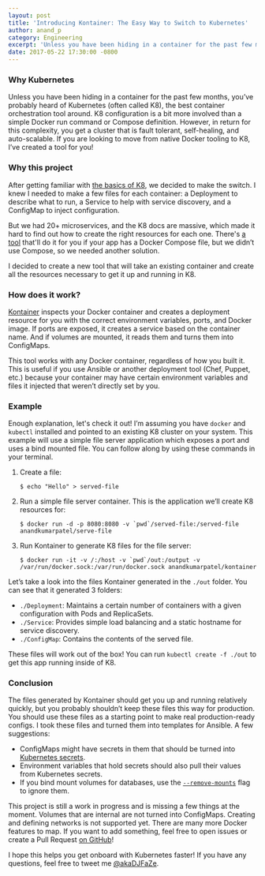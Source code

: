 ```yaml
---
layout: post
title: 'Introducing Kontainer: The Easy Way to Switch to Kubernetes'
author: anand_p
category: Engineering
excerpt: 'Unless you have been hiding in a container for the past few months, you’ve probably heard of Kubernetes (often called K8), the best container orchestration tool around. K8 configuration is a bit more involved than a simple Docker run command or Compose definition. However, in return for this complexity, you get a cluster that is fault tolerant, self-healing, and auto-scalable. If you are looking to move from native Docker tooling to K8, I’ve created a tool for you!'
date: 2017-05-22 17:30:00 -0800
---
```


### Why Kubernetes

Unless you have been hiding in a container for the past few months, you’ve probably heard of Kubernetes (often called K8), the best container orchestration tool around. K8 configuration is a bit more involved than a simple Docker run command or Compose definition. However, in return for this complexity, you get a cluster that is fault tolerant, self-healing, and auto-scalable. If you are looking to move from native Docker tooling to K8, I’ve created a tool for you!

### Why this project

After getting familiar with [the basics of K8](https://runnable.com/blog/kubernetes-how-do-i-do-that), we decided to make the switch. I knew I needed to make a few files for each container: a Deployment to describe what to run, a Service to help with service discovery, and a ConfigMap to inject configuration.

But we had 20+ microservices, and the K8 docs are massive, which made it hard to find out how to create the right resources for each one. There's [a tool](http://kompose.io/) that'll do it for you if your app has a Docker Compose file, but we didn’t use Compose, so we needed another solution.

I decided to create a new tool that will take an existing container and create all the resources necessary to get it up and running in K8.

### How does it work?

[Kontainer](https://github.com/anandkumarpatel/kontainer) inspects your Docker container and creates a deployment resource for you with the correct environment variables, ports, and Docker image. If ports are exposed, it creates a service based on the container name. And if volumes are mounted, it reads them and turns them into ConfigMaps.

This tool works with any Docker container, regardless of how you built it. This is useful if you use Ansible or another deployment tool (Chef, Puppet, etc.) because your container may have certain environment variables and files it injected that weren’t directly set by you.

### Example

Enough explanation, let's check it out! I’m assuming you have `docker` and `kubectl` installed and pointed to an existing K8 cluster on your system. This example will use a simple file server application which exposes a port and uses a bind mounted file. You can follow along by using these commands in your terminal.

1. Create a file:
    ```shell
    $ echo "Hello" > served-file
    ```

2. Run a simple file server container. This is the application we’ll create K8 resources for:
    ```shell
    $ docker run -d -p 8080:8080 -v `pwd`/served-file:/served-file anandkumarpatel/serve-file
    ```

3. Run Kontainer to generate K8 files for the file server:
    ```shell
    $ docker run -it -v /:/host -v `pwd`/out:/output -v /var/run/docker.sock:/var/run/docker.sock anandkumarpatel/kontainer
    ```

Let’s take a look into the files Kontainer generated in the `./out` folder. You can see that it generated 3 folders:

- `./Deployment`: Maintains a certain number of containers with a given configuration with Pods and ReplicaSets.
- `./Service`: Provides simple load balancing and a static hostname for service discovery.
- `./ConfigMap`: Contains the contents of the served file.

These files will work out of the box! You can run `kubectl create -f ./out` to get this app running inside of K8.

### Conclusion

The files generated by Kontainer should get you up and running relatively quickly, but you probably shouldn’t keep these files this way for production. You should use these files as a starting point to make real production-ready configs. I took these files and turned them into templates for Ansible. A few suggestions:

- ConfigMaps might have secrets in them that should be turned into [Kubernetes secrets](https://kubernetes.io/docs/concepts/configuration/secret/).
- Environment variables that hold secrets should also pull their values from Kubernetes secrets.
- If you bind mount volumes for databases, use the [`--remove-mounts`](https://github.com/anandkumarpatel/kontainer#flags) flag to ignore them.

This project is still a work in progress and is missing a few things at the moment. Volumes that are internal are not turned into ConfigMaps. Creating and defining networks is not supported yet. There are many more Docker features to map. If you want to add something, feel free to open issues or create a Pull Request [on GitHub](https://github.com/anandkumarpatel/kontainer)!

I hope this helps you get onboard with Kubernetes faster! If you have any questions, feel free to tweet me [@akaDJFaZe](https://twitter.com/akaDJFaZe).
